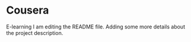 
# Cousera
E-learning
I am editing the README file. Adding some more details about the project description.
